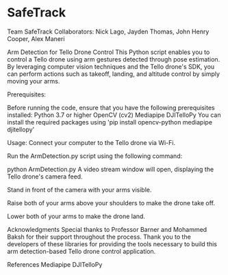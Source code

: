 # SafeTrack

Team SafeTrack
Collaborators: Nick Lago, Jayden Thomas, John Henry Cooper, Alex Maneri

Arm Detection for Tello Drone Control
This Python script enables you to control a Tello drone using arm gestures detected through pose estimation. By leveraging computer vision techniques and the Tello drone's SDK, you can perform actions such as takeoff, landing, and altitude control by simply moving your arms.

Prerequisites:

Before running the code, ensure that you have the following prerequisites installed:
Python 3.7 or higher
OpenCV (cv2)
Mediapipe
DJITelloPy
You can install the required packages using 'pip install opencv-python mediapipe djitellopy'

Usage:
Connect your computer to the Tello drone via Wi-Fi.

Run the ArmDetection.py script using the following command:


python ArmDetection.py
A video stream window will open, displaying the Tello drone's camera feed.

Stand in front of the camera with your arms visible.

Raise both of your arms above your shoulders to make the drone take off.

Lower both of your arms to make the drone land.


Acknowledgments
Special thanks to Professor Barner and Mohammed Baksh for their support throughout the process. Thank you to the developers of these libraries for providing the tools necessary to build this arm detection-based Tello drone control application.

References
Mediapipe
DJITelloPy
